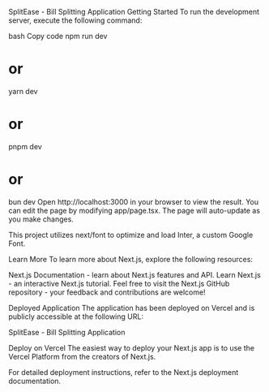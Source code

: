 SplitEase - Bill Splitting Application
Getting Started
To run the development server, execute the following command:

bash
Copy code
npm run dev
# or
yarn dev
# or
pnpm dev
# or
bun dev
Open http://localhost:3000 in your browser to view the result. You can edit the page by modifying app/page.tsx. The page will auto-update as you make changes.

This project utilizes next/font to optimize and load Inter, a custom Google Font.

Learn More
To learn more about Next.js, explore the following resources:

Next.js Documentation - learn about Next.js features and API.
Learn Next.js - an interactive Next.js tutorial.
Feel free to visit the Next.js GitHub repository - your feedback and contributions are welcome!

Deployed Application
The application has been deployed on Vercel and is publicly accessible at the following URL:

SplitEase - Bill Splitting Application

Deploy on Vercel
The easiest way to deploy your Next.js app is to use the Vercel Platform from the creators of Next.js.

For detailed deployment instructions, refer to the Next.js deployment documentation.

